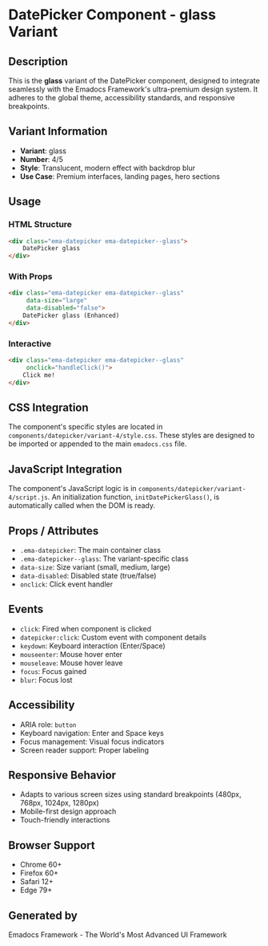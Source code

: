 # DatePicker Component - glass Variant

## Description
This is the **glass** variant of the DatePicker component, designed to integrate seamlessly with the Emadocs Framework's ultra-premium design system. It adheres to the global theme, accessibility standards, and responsive breakpoints.

## Variant Information
- **Variant**: glass
- **Number**: 4/5
- **Style**: Translucent, modern effect with backdrop blur
- **Use Case**: Premium interfaces, landing pages, hero sections

## Usage

### HTML Structure
```html
<div class="ema-datepicker ema-datepicker--glass">
    DatePicker glass
</div>
```

### With Props
```html
<div class="ema-datepicker ema-datepicker--glass" 
     data-size="large" 
     data-disabled="false">
    DatePicker glass (Enhanced)
</div>
```

### Interactive
```html
<div class="ema-datepicker ema-datepicker--glass" 
     onclick="handleClick()">
    Click me!
</div>
```

## CSS Integration
The component's specific styles are located in `components/datepicker/variant-4/style.css`. These styles are designed to be imported or appended to the main `emadocs.css` file.

## JavaScript Integration
The component's JavaScript logic is in `components/datepicker/variant-4/script.js`. An initialization function, `initDatePickerGlass()`, is automatically called when the DOM is ready.

## Props / Attributes
- `.ema-datepicker`: The main container class
- `.ema-datepicker--glass`: The variant-specific class
- `data-size`: Size variant (small, medium, large)
- `data-disabled`: Disabled state (true/false)
- `onclick`: Click event handler

## Events
- `click`: Fired when component is clicked
- `datepicker:click`: Custom event with component details
- `keydown`: Keyboard interaction (Enter/Space)
- `mouseenter`: Mouse hover enter
- `mouseleave`: Mouse hover leave
- `focus`: Focus gained
- `blur`: Focus lost

## Accessibility
- ARIA role: `button`
- Keyboard navigation: Enter and Space keys
- Focus management: Visual focus indicators
- Screen reader support: Proper labeling

## Responsive Behavior
- Adapts to various screen sizes using standard breakpoints (480px, 768px, 1024px, 1280px)
- Mobile-first design approach
- Touch-friendly interactions

## Browser Support
- Chrome 60+
- Firefox 60+
- Safari 12+
- Edge 79+

## Generated by
Emadocs Framework - The World's Most Advanced UI Framework
